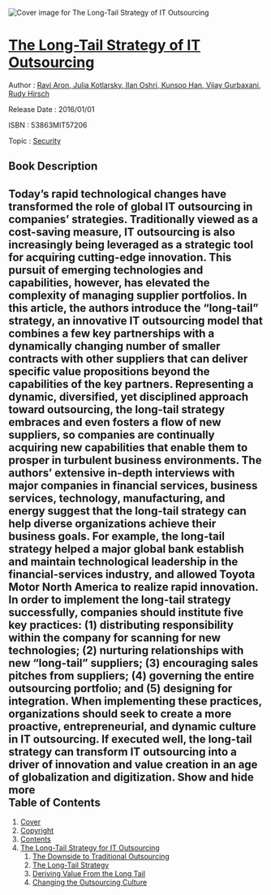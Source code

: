 ![Cover image for The Long-Tail Strategy of IT Outsourcing](https://imgdetail.ebookreading.net/cover/cover/security/EB53863MIT57206.jpg)

[The Long-Tail Strategy of IT Outsourcing](https://ebookreading.net/view/book/The+Long-Tail+Strategy+of+IT+Outsourcing-EB53863MIT57206_1.html "The Long-Tail Strategy of IT Outsourcing")
====================================================================================================================

Author : [Ravi Aron](https://ebookreading.net/search/author/Ravi+Aron),[ Julia Kotlarsky](https://ebookreading.net/search/author/+Julia+Kotlarsky),[ Ilan Oshri](https://ebookreading.net/search/author/+Ilan+Oshri),[ Kunsoo Han](https://ebookreading.net/search/author/+Kunsoo+Han),[ Vijay Gurbaxani](https://ebookreading.net/search/author/+Vijay+Gurbaxani),[ Rudy Hirsch](https://ebookreading.net/search/author/+Rudy+Hirsch)

Release Date : 2016/01/01

ISBN : 53863MIT57206

Topic : [Security](https://ebookreading.net/search/category/security)

Book Description
-----------------

 Today&#8217;s rapid technological changes have transformed the role of global IT outsourcing in companies&#8217; strategies. Traditionally viewed as a cost-saving measure, IT outsourcing is also increasingly being leveraged as a strategic tool for acquiring cutting-edge innovation. This pursuit of emerging technologies and capabilities, however, has elevated the complexity of managing supplier portfolios. In this article, the authors introduce the &#8220;long-tail&#8221; strategy, an innovative IT outsourcing model that combines a few key partnerships with a dynamically changing number of smaller contracts with other suppliers that can deliver specific value propositions beyond the capabilities of the key partners.  Representing a dynamic, diversified, yet disciplined approach toward outsourcing, the long-tail strategy embraces and even fosters a flow of new suppliers, so companies are continually acquiring new capabilities that enable them to prosper in turbulent business environments. The authors&#8217; extensive in-depth interviews with major companies in financial services, business services, technology, manufacturing, and energy suggest that the long-tail strategy can help diverse organizations achieve their business goals. For example, the long-tail strategy helped a major global bank establish and maintain technological leadership in the financial-services industry, and allowed Toyota Motor North America to realize rapid innovation.  In order to implement the long-tail strategy successfully, companies should institute five key practices: (1) distributing responsibility within the company for scanning for new technologies; (2) nurturing relationships with new &#8220;long-tail&#8221; suppliers; (3) encouraging sales pitches from suppliers; (4) governing the entire outsourcing portfolio; and (5) designing for integration. When implementing these practices, organizations should seek to create a more proactive, entrepreneurial, and dynamic culture in IT outsourcing. If executed well, the long-tail strategy can transform IT outsourcing into a driver of innovation and value creation in an age of globalization and digitization.        Show and hide more                
Table of Contents
-----------------

1. [Cover](https://ebookreading.net/view/book/The+Long-Tail+Strategy+of+IT+Outsourcing-EB53863MIT57206_1.html)
1. [Copyright](https://ebookreading.net/view/book/The+Long-Tail+Strategy+of+IT+Outsourcing-EB53863MIT57206_4.html)
1. [Contents](https://ebookreading.net/view/book/The+Long-Tail+Strategy+of+IT+Outsourcing-EB53863MIT57206_2.html)
1. [The Long-Tail Strategy for IT Outsourcing](https://ebookreading.net/view/book/The+Long-Tail+Strategy+of+IT+Outsourcing-EB53863MIT57206_3.html#h1-1)
    1. [The Downside to Traditional Outsourcing](https://ebookreading.net/view/book/The+Long-Tail+Strategy+of+IT+Outsourcing-EB53863MIT57206_3.html#h2-1)
    1. [The Long-Tail Strategy](https://ebookreading.net/view/book/The+Long-Tail+Strategy+of+IT+Outsourcing-EB53863MIT57206_3.html#h2-2)
    1. [Deriving Value From the Long Tail](https://ebookreading.net/view/book/The+Long-Tail+Strategy+of+IT+Outsourcing-EB53863MIT57206_3.html#h2-3)
    1. [Changing the Outsourcing Culture](https://ebookreading.net/view/book/The+Long-Tail+Strategy+of+IT+Outsourcing-EB53863MIT57206_3.html#h2-4)
